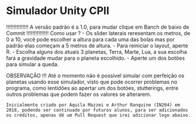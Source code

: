# Simulador Unity CPII
  !!!!!!!!!!!!!!! A versão padrão é a 1.0, para mudar clique em Banch de baixo de Commit !!!!!!!!!!!!!!!
  Como usar ?
    - Os slider laterais reresentam os metros, de 0 a 10, você pode escolher a altura para cada uma das bolas mas por padrão elas começam a 5 metros de altura.
     - Para reiniciar o layout, aperte R.
     - Escolha alguns dos atuais 3 planetas, Terra, Marte, Lua, a sua escolha fará a gravidade mudar para o planeta escolhido.
     - Aperte um dos botões para simular a queda.

  OBSERVAÇÃO !!!
    Até o momento não é possivel simular com perfeição os planetas usando esse simulador, visto que pode ocorrer problemas no programa, como lentidões ao apertar um dos botões, stutterings, entre outros problemas que podem fazer os valores se alterarem.



    Inicialmente criado por Áquila Mazzei e Arthur Ranquine (IN204) em 2018, podendo ser continuado por futuros alunos, para ser adicionados os créditos, apenas dê um Pull Request que irei adicionar logo abaixo.
